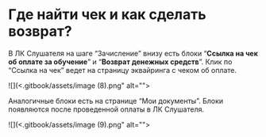 # Где найти чек и как сделать возврат?

В ЛК Слушателя на шаге “Зачисление” внизу есть блоки “**Ссылка на чек об оплате за обучение**” и “**Возврат денежных средств**”. Клик по “Ссылка на чек” ведет на страницу эквайринга с чеком об оплате.

![](<.gitbook/assets/image (8).png" alt=""><figcaption></figcaption></figure>

Аналогичные блоки есть на странице “Мои документы”. Блоки появляются после проведенной оплаты в ЛК Слушателя.

![](<.gitbook/assets/image (9).png" alt=""><figcaption></figcaption></figure>
